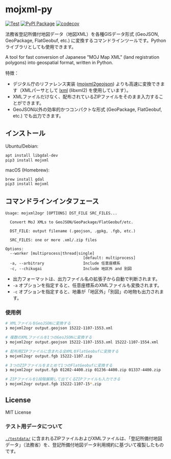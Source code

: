# mojxml-py

[![Test](https://github.com/MIERUNE/mojxml-py/actions/workflows/test.yml/badge.svg)](https://github.com/MIERUNE/mojxml-py/actions/workflows/test.yml) [![PyPI Package](https://img.shields.io/pypi/v/mojxml?color=%2334D058&label=PyPI%20package)](https://pypi.org/project/mojxml) [![codecov](https://codecov.io/gh/MIERUNE/mojxml-py/branch/main/graph/badge.svg?token=mkeysxV2xy)](https://codecov.io/gh/MIERUNE/mojxml-py)

法務省登記所備付地図データ（地図XML）を各種GISデータ形式 (GeoJSON, GeoPackage, FlatGeobuf, etc.) に変換するコマンドラインツールです。Pythonライブラリとしても使用できます。

A tool for fast conversion of Japanese "MOJ Map XML" (land registration polygons) into geospatial format, written in Python.

特徴：

- デジタル庁のリファレンス実装 ([mojxml2geojson](https://github.com/JDA-DM/mojxml2geojson)) よりも高速に変換できます（XMLパーサとして [lxml](https://github.com/lxml/lxml) (libxml2) を使用しています）。
- XMLファイルだけなく、配布されているZIPファイルをそのまま入力することができます。
- GeoJSON以外の効率的かつコンパクトな形式 (GeoPackage, FlatGeobuf, etc.) でも出力できます。

## インストール

Ubuntu/Debian:

```bash
apt install libgdal-dev
pip3 install mojxml
```

macOS (Homebrew):

```bash
brew install gdal
pip3 install mojxml
```

## コマンドラインインタフェース

```
Usage: mojxml2ogr [OPTIONS] DST_FILE SRC_FILES...

  Convert MoJ XMLs to GeoJSON/GeoPackage/FlatGeobuf/etc.

  DST_FILE: output filename (.geojson, .gpkg, .fgb, etc.)

  SRC_FILES: one or more .xml/.zip files

Options:
  --worker [multiprocess|thread|single]
                                  [default: multiprocess]
  -a, --arbitrary                 Include 任意座標系
  -c, --chikugai                  Include 地区外 and 別図
```

- 出力フォーマットは、出力ファイル名の拡張子から自動で判断されます。
- `-a` オプションを指定すると、任意座標系のXMLファイルも変換されます。
- `-c` オプションを指定すると、地番が「地区外」「別図」の地物も出力されます。

### 使用例

```bash
# XMLファイルをGeoJSONに変換する
❯ mojxml2ogr output.geojson 15222-1107-1553.xml

# 複数のXMLファイルを1つのGeoJSONに変換する
❯ mojxml2ogr output.geojson 15222-1107-1553.xml 15222-1107-1554.xml

# 配布用ZIPファイルに含まれる全XMLをFlatGeobufに変換する
❯ mojxml2ogr output.fgb 15222-1107.zip

# 3つのZIPファイルをまとめて1つのFlatGeobufに変換する
❯ mojxml2ogr output.fgb 01202-4400.zip 01236-4400.zip 01337-4400.zip

# ZIPファイルを1段階展開して出てくるZIPファイルも入力できる
❯ mojxml2ogr output.fgb 15222-1107-15*.zip
```

## License

MIT License

### テスト用データについて

[`./testdata/`](./testdata/) に含まれるZIPファイルおよびXMLファイルは、「登記所備付地図データ」（法務省）を、登記所備付地図データ利用規約に基づいて複製したものです。
